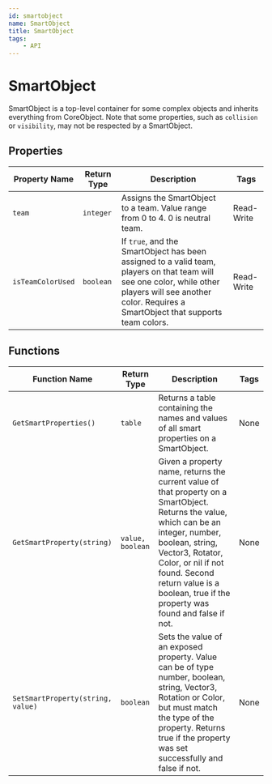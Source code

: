 ```yaml
---
id: smartobject
name: SmartObject
title: SmartObject
tags:
    - API
---
```


# SmartObject

SmartObject is a top-level container for some complex objects and inherits everything from CoreObject. Note that some properties, such as `collision` or `visibility`, may not be respected by a SmartObject.

## Properties

| Property Name | Return Type | Description | Tags |
| -------- | ----------- | ----------- | ---- |
| `team` | `integer` | Assigns the SmartObject to a team. Value range from 0 to 4. 0 is neutral team. | Read-Write |
| `isTeamColorUsed` | `boolean` | If `true`, and the SmartObject has been assigned to a valid team, players on that team will see one color, while other players will see another color. Requires a SmartObject that supports team colors. | Read-Write |

## Functions

| Function Name | Return Type | Description | Tags |
| -------- | ----------- | ----------- | ---- |
| `GetSmartProperties()` | `table` | Returns a table containing the names and values of all smart properties on a SmartObject. | None |
| `GetSmartProperty(string)` | `value, boolean` | Given a property name, returns the current value of that property on a SmartObject. Returns the value, which can be an integer, number, boolean, string, Vector3, Rotator, Color, or nil if not found. Second return value is a boolean, true if the property was found and false if not. | None |
| `SetSmartProperty(string, value)` | `boolean` | Sets the value of an exposed property. Value can be of type number, boolean, string, Vector3, Rotation or Color, but must match the type of the property. Returns true if the property was set successfully and false if not. | None |
